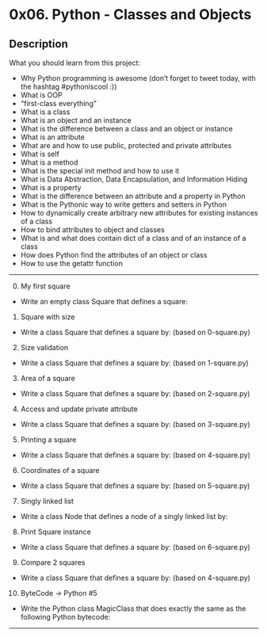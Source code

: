 # 0x06. Python - Classes and Objects
## Description
   What you should learn from this project:

  * Why Python programming is awesome (don’t forget to tweet today, with the hashtag #pythoniscool :))
  * What is OOP
  * “first-class everything”
  * What is a class
  * What is an object and an instance
  * What is the difference between a class and an object or instance
  * What is an attribute
  * What are and how to use public, protected and private attributes
  * What is self
  * What is a method
  * What is the special init method and how to use it
  * What is Data Abstraction, Data Encapsulation, and Information Hiding
  * What is a property
  * What is the difference between an attribute and a property in Python
  * What is the Pythonic way to write getters and setters in Python
  * How to dynamically create arbitrary new attributes for existing instances of a class
  * How to bind attributes to object and classes
  * What is and what does contain dict of a class and of an instance of a class
  * How does Python find the attributes of an object or class
  * How to use the getattr function
- - - -

0. My first square
  * Write an empty class Square that defines a square:
1. Square with size
  * Write a class Square that defines a square by: (based on 0-square.py)
2. Size validation
  * Write a class Square that defines a square by: (based on 1-square.py)
3. Area of a square
  * Write a class Square that defines a square by: (based on 2-square.py)
4. Access and update private attribute
  * Write a class Square that defines a square by: (based on 3-square.py)
5. Printing a square
  * Write a class Square that defines a square by: (based on 4-square.py)
6. Coordinates of a square
  * Write a class Square that defines a square by: (based on 5-square.py)
7. Singly linked list
  * Write a class Node that defines a node of a singly linked list by:
8. Print Square instance
  * Write a class Square that defines a square by: (based on 6-square.py)
9. Compare 2 squares
  * Write a class Square that defines a square by: (based on 4-square.py)
10. ByteCode -> Python #5
  * Write the Python class MagicClass that does exactly the same as the following Python bytecode:
- - - -